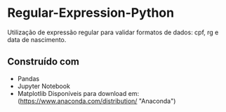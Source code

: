 # Regular-Expression-Python
Utilização de expressão regular para validar formatos de dados: cpf, rg e data de nascimento.

## Construído com
* Pandas
* Jupyter Notebook
* Matplotlib
Disponíveis para download em: (https://www.anaconda.com/distribution/ "Anaconda")
